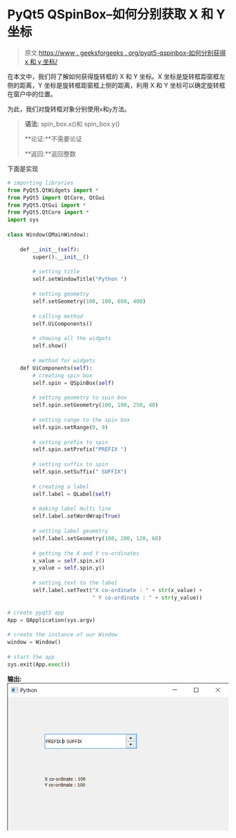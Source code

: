 # PyQt5 QSpinBox–如何分别获取 X 和 Y 坐标

> 原文:[https://www . geeksforgeeks . org/pyqt5-qspinbox-如何分别获得 x 和 y 坐标/](https://www.geeksforgeeks.org/pyqt5-qspinbox-how-to-get-the-x-and-y-co-ordinates-respectively/)

在本文中，我们将了解如何获得旋转框的 X 和 Y 坐标。X 坐标是旋转框距窗框左侧的距离，Y 坐标是旋转框距窗框上侧的距离，利用 X 和 Y 坐标可以确定旋转框在窗户中的位置。

为此，我们对旋转框对象分别使用`x`和`y`方法。

> **语法:** spin_box.x()和 spin_box.y()
> 
> **论证:**不需要论证
> 
> **返回:**返回整数

下面是实现

```py
# importing libraries
from PyQt5.QtWidgets import * 
from PyQt5 import QtCore, QtGui
from PyQt5.QtGui import * 
from PyQt5.QtCore import * 
import sys

class Window(QMainWindow):

    def __init__(self):
        super().__init__()

        # setting title
        self.setWindowTitle("Python ")

        # setting geometry
        self.setGeometry(100, 100, 600, 400)

        # calling method
        self.UiComponents()

        # showing all the widgets
        self.show()

        # method for widgets
    def UiComponents(self):
        # creating spin box
        self.spin = QSpinBox(self)

        # setting geometry to spin box
        self.spin.setGeometry(100, 100, 250, 40)

        # setting range to the spin box
        self.spin.setRange(0, 9)

        # setting prefix to spin
        self.spin.setPrefix("PREFIX ")

        # setting suffix to spin
        self.spin.setSuffix(" SUFFIX")

        # creating a label
        self.label = QLabel(self)

        # making label multi line
        self.label.setWordWrap(True)

        # setting label geometry
        self.label.setGeometry(100, 200, 120, 60)

        # getting the X and Y co-ordinates
        x_value = self.spin.x()
        y_value = self.spin.y()

        # setting text to the label
        self.label.setText("X co-ordinate : " + str(x_value) +
                           " Y co-ordinate : " + str(y_value))

# create pyqt5 app
App = QApplication(sys.argv)

# create the instance of our Window
window = Window()

# start the app
sys.exit(App.exec())
```

**输出:**
![](img/5df67662b1c4d6da833b5e8776180529.png)